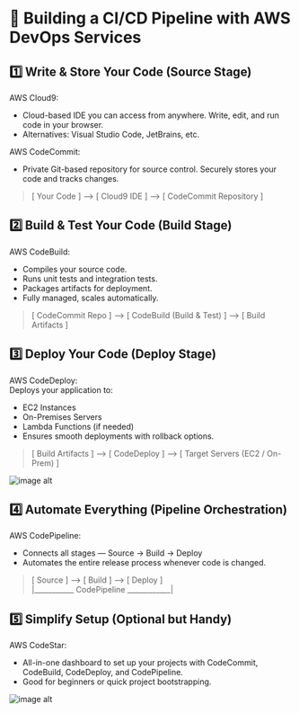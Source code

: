 # 🚀 Building a CI/CD Pipeline with AWS DevOps Services
## 1️⃣ Write & Store Your Code **(Source Stage)**
AWS Cloud9:
- Cloud-based IDE you can access from anywhere. Write, edit, and run code in your browser. 
- Alternatives: Visual Studio Code, JetBrains, etc.

AWS CodeCommit:
- Private Git-based repository for source control. Securely stores your code and tracks changes.
> [ Your Code ] --> [ Cloud9 IDE ] --> [ CodeCommit Repository ]


## 2️⃣ Build & Test Your Code **(Build Stage)**
AWS CodeBuild:
- Compiles your source code.
- Runs unit tests and integration tests.
- Packages artifacts for deployment.
- Fully managed, scales automatically.

> [ CodeCommit Repo ] --> [ CodeBuild (Build & Test) ] --> [ Build Artifacts ]


## 3️⃣ Deploy Your Code **(Deploy Stage)**
AWS CodeDeploy: <br>
Deploys your application to:
- EC2 Instances
- On-Premises Servers
- Lambda Functions (if needed)
- Ensures smooth deployments with rollback options.

> [ Build Artifacts ] --> [ CodeDeploy ] --> [ Target Servers (EC2 / On-Prem) ]

![image alt]()



## 4️⃣ Automate Everything **(Pipeline Orchestration)**
AWS CodePipeline: 
- Connects all stages — Source → Build → Deploy
- Automates the entire release process whenever code is changed.

> [ Source ] --> [ Build ] --> [ Deploy ]  
>  |___________ CodePipeline ____________|

## 5️⃣ Simplify Setup (Optional but Handy)
AWS CodeStar:
- All-in-one dashboard to set up your projects with CodeCommit, CodeBuild, CodeDeploy, and CodePipeline.
- Good for beginners or quick project bootstrapping.

![image alt]()
